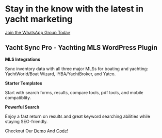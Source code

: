 # Stay in the know with the latest in yacht marketing

[Join the WhatsApp Group Today](https://chat.whatsapp.com/EmDyYGcirSt9Ekd5tSBM6h)

## Yacht Sync Pro - Yachting MLS WordPress Plugin

**MLS Integrations**

Sync inventory data with all three major MLSs for boating and yachting: YachtWorld/Boat Wizard, IYBA/YachtBroker, and Yatco.

**Starter Templates**

Start with search forms, results, compare tools, pdf tools, and mobile compatiblity.

**Powerful Search**

Enjoy a fast return on results and great keyword searching abilities while staying SEO-friendly.

Checkout Our [Demo](https://yspdemo.yachtsforsale.dev/) And [Code](https://github.com/YachtsForSaleCollective/yacht-sync-pro-wordpress-plugin)!
